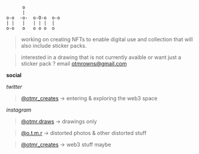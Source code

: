 ```
      o            
      |            
o-o  -o-  o-O-o  o-o 
| |   |   | | |  |   
o-o   o   o o o  o 
```

> working on creating NFTs to enable digital use and collection that will also include sticker packs. 

> interested in a drawing that is not currently avaible or want just a sticker pack ? email otmrowns@gmail.com

**social**

*twitter* 
> [@otmr_creates](https://twitter.com/otmr_creates) -> entering & exploring the web3 space

*instagram* 
> [@otmr.draws](https://www.instagram.com/otmr.draws) -> drawings only

> [@o.t.m.r](https://www.instagram.com/o.t.m.r) -> distorted photos & other distorted stuff

> [@otmr_creates](https://www.instagram.com/otmr_creates) -> web3 stuff maybe



